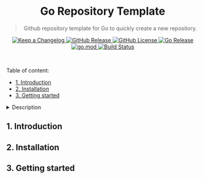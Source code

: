 <div align="center">
  <h1>Go Repository Template</h1>
  <blockquote align="center">
    Github repository template for Go to quickly create a new repository.
  </blockquote>
  <p>
    <a href="CHANGELOG.md">
      <img
        alt="Keep a Changelog"
        src="https://img.shields.io/badge/changelog-Keep%20a%20Changelog-%23E05735?style=for-the-badge"
      />
    </a>
    <a href="https://github.com/ntk148v/golang-template/releases">
      <img
        alt="GitHub Release"
        src="https://img.shields.io/github/v/release/ntk148v/golang-template?style=for-the-badge"
      />
    </a>
    <a href="LICENSE">
      <img
        alt="GitHub License"
        src="https://img.shields.io/github/license/ntk148v/golang-template?style=for-the-badge"
      />
    </a>
    <a href="https://pkg.go.dev/github.com/ntk148v/golang-template">
      <img
        alt="Go Release"
        src="https://pkg.go.dev/badge/github.com/ntk148v/golang-template.svg?style=for-the-badge"
      />
    </a>
    <a href="go.mod">
      <img
        alt="go.mod"
        src="https://img.shields.io/github/go-mod/go-version/ntk148v/golang-template?style=for-the-badge"
      />
    </a>
    <a
      href="https://github.com/ntk148v/golang-template/actions?query=workflow%3Abuild+branch%3Amaster"
    >
      <img
        alt="Build Status"
        src="https://img.shields.io/github/actions/workflow/status/ntk148v/golang-template/build.yml?branch=master?style=for-the-badge"
      />
    </a>
    <br />
  </p>
  <br />
</div>

Table of content:

- [1. Introduction](#1-introduction)
- [2. Installation](#2-installation)
- [3. Getting started](#3-getting-started)

<details>
<summary>Description</summary>
This is a Github repository template for Go application.

It includes:

- continuous integration via [GitHub Actions](https://github.com/features/actions).
- build automation via [Make](https://www.gnu.org/software/make).
- dependency management using [Go Modules](https://github.com/golang/go/wiki/Modules).
- releasing using [GoReleaser](https://github.com/goreleaser/goreleaser).
- dependencies scanning and updating thanks to [Dependabot](https://dependabot.com).
- security code analysis using [CodeQL Action](https://docs.github.com/en/github/finding-security-vulnerabilities-and-errors-in-your-code/about-code-scanning).
- [Visual Studio Code](https://code.visualstudio.com) configuration with [Go](https://code.visualstudio.com/docs/languages/go) support.
</details>

## 1. Introduction

## 2. Installation

## 3. Getting started
